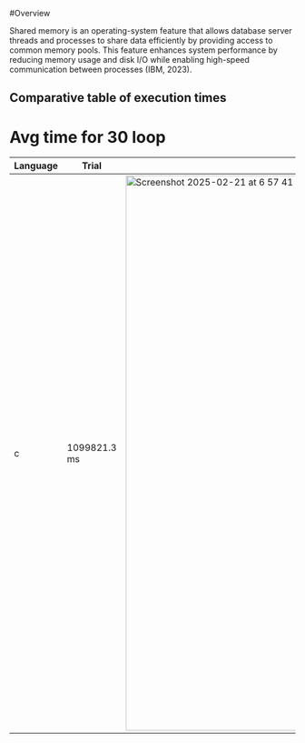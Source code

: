 #Overview

Shared memory is an operating-system feature that allows database server threads and processes to share data efficiently by providing access to common memory pools. This feature enhances system performance by reducing memory usage and disk I/O while enabling high-speed communication between processes (IBM, 2023). 

## Comparative table of execution times

# Avg time for 30 loop
| Language | Trial | --- | 
| --- | --- | --- | 
| c | 1099821.3 ms | <img width="977" alt="Screenshot 2025-02-21 at 6 57 41 PM" src="https://github.com/user-attachments/assets/7ba691e0-dd62-4515-a0fe-eb15bfd5d6c2" /> |
